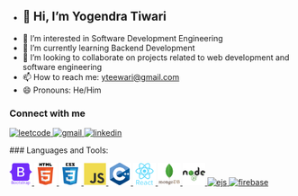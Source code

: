 - ## 👋 Hi, I’m Yogendra Tiwari
- 👀 I’m interested in Software Development Engineering
- 🌱 I’m currently learning Backend Development
- 💞️ I’m looking to collaborate on projects related to web development and software engineering
- 📫 How to reach me: yteewari@gmail.com 
- 😄 Pronouns: He/Him

### Connect with me
<p align="left">
    <a href="https://leetcode.com/u/yteewari/" target="_blank"> <img src="https://upload.wikimedia.org/wikipedia/commons/1/19/LeetCode_logo_black.png" alt="leetcode" width="40" height="40"/> </a>
    <a href="mailto:yteewari@gmail.com" target="_blank"> <img src="https://upload.wikimedia.org/wikipedia/commons/4/4e/Gmail_Icon.png" alt="gmail" width="40" height="40"/> </a>
    <a href="https://www.linkedin.com/in/yogendra-teewari/" target="_blank"> <img src="https://upload.wikimedia.org/wikipedia/commons/c/ca/LinkedIn_logo_initials.png" alt="linkedin" width="40" height="40"/> </a>
</p>
### Languages and Tools:
<p align="left">
    <a href="https://getbootstrap.com" target="_blank"> <img src="https://raw.githubusercontent.com/devicons/devicon/master/icons/bootstrap/bootstrap-plain-wordmark.svg" alt="bootstrap" width="40" height="40"/> </a>
    <a href="https://www.w3schools.com/html/" target="_blank"> <img src="https://raw.githubusercontent.com/devicons/devicon/master/icons/html5/html5-original-wordmark.svg" alt="html5" width="40" height="40"/> </a>
    <a href="https://www.w3schools.com/css/" target="_blank"> <img src="https://raw.githubusercontent.com/devicons/devicon/master/icons/css3/css3-original-wordmark.svg" alt="css3" width="40" height="40"/> </a>
    <a href="https://developer.mozilla.org/en-US/docs/Web/JavaScript" target="_blank"> <img src="https://raw.githubusercontent.com/devicons/devicon/master/icons/javascript/javascript-original.svg" alt="javascript" width="40" height="40"/> </a>
    <a href="https://isocpp.org/" target="_blank"> <img src="https://raw.githubusercontent.com/devicons/devicon/master/icons/cplusplus/cplusplus-original.svg" alt="cplusplus" width="40" height="40"/> </a>
    <a href="https://reactjs.org/" target="_blank"> <img src="https://raw.githubusercontent.com/devicons/devicon/master/icons/react/react-original-wordmark.svg" alt="react" width="40" height="40"/> </a>
    <a href="https://www.mongodb.com/" target="_blank"> <img src="https://raw.githubusercontent.com/devicons/devicon/master/icons/mongodb/mongodb-original-wordmark.svg" alt="mongodb" width="40" height="40"/> </a>
    <a href="https://nodejs.org" target="_blank"> <img src="https://raw.githubusercontent.com/devicons/devicon/master/icons/nodejs/nodejs-original-wordmark.svg" alt="nodejs" width="40" height="40"/> </a>
    <a href="https://ejs.co/" target="_blank"> <img src="https://avatars.githubusercontent.com/u/34236333?s=200&v=4" alt="ejs" width="40" height="40"/> </a>
    <a href="https://firebase.google.com/" target="_blank"> <img src="https://www.vectorlogo.zone/logos/firebase/firebase-icon.svg" alt="firebase" width="40" height="40"/> </a>
</p>

<!---
yogit4554/yogit4554 is a ✨ special ✨ repository because its `README.md` (this file) appears on your GitHub profile.
You can click the Preview link to take a look at your changes.
--->
